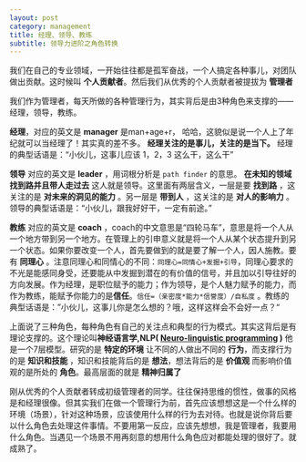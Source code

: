 ```yaml
---
layout: post
category: management
title: 经理、领导、教练
subtitle: 领导力进阶之角色转换
---
```


我们在自己的专业领域，一开始往往都是孤军奋战，一个人搞定各种事儿，对团队做出贡献。这时候叫 **个人贡献者**。然后我们从优秀的个人贡献者被提拔为 **管理者** 

我们作为管理者，每天所做的各种管理行为，其实背后是由3种角色来支撑的——经理，领导，教练。

**经理**，对应的英文是 **manager** 是man+age+r， 哈哈，这貌似是说一个人上了年纪就可以当经理了！其实真的差不多。 **经理关注的是事儿，关注的是当下。** 经理的典型话语是：“小伙儿，这事儿应该 1，2，3 这么干，这么干”

**领导** 对应的英文是 **leader** ，用词根分析是 `path finder` 的意思。 **在未知的领域找到路并且带人走过去** 这人就是领导。这里面有两层含义，一层是要 **找到路** ，这关注的是 **对未来的洞见的能力** 。另一层是 **带到人** ，这关注的是 **对人的影响力** 。领导的典型话语是：“小伙儿，跟我好好干，一定有前途。”

**教练** 对应的英文是 **coach** ，coach的中文意思是“四轮马车”，意思是将一个人从一个地方带到另一个地方。在管理上的引申意义就是将一个人从某个状态提升到另一个状态。如果你要改变一个人，首先要做到的就是要了解一个人，因人施教。要有 **同理心** 。注意同理心和同情心的不同：`同理心=同情心+发掘+引导`，同理心要求的不光是能感同身受，还要能从中发掘到潜在的有价值的信号，并且加以引导往好的方向发展。作为经理，是职位赋予的能力；作为领导，是个人魅力赋予的能力，而作为教练，能赋予你能力的是**信任**。`信任=（亲密度*能力*信誉度）/自私度` 。教练的典型话语是：”小伙儿，这事儿你是怎么想的？哦，这样这样会不会好一点？“

上面说了三种角色，每种角色有自己的关注点和典型的行为模式。其实这背后是有理论支撑的。这个理论叫**神经语言学,NLP( [Neuro-linguistic programming](https://en.wikipedia.org/wiki/Neuro-linguistic_programming) )** 他是一个7层模型。研究的是 **特定的环境** 让不同的人做出不同的 **行为**，而支撑行为的是 **知识和技能** ，知识和技能背后的是 **想法**，想法背后的是 **价值观** 而影响价值观的是所处的 **角色**。最高层面的就是 **精神归属了**

刚从优秀的个人贡献者转成初级管理者的同学。往往保持思维的惯性，做事的风格是和经理很像。但其实我们在做一个管理行为前，首先应该想想这是一个什么样的环境（场景），针对这种场景，应该使用什么样的行为去对待。也就是说你背后要以什么角色去处理这件事情。不要用第一反应，应该先想想，我是管理者，我要用什么角色。当遇见一个场景不用再刻意的想用什么角色应对都能处理的很好了。就成熟了。